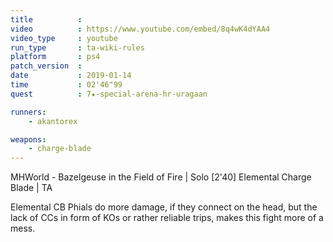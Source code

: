 ```yaml
---
title          :
video          : https://www.youtube.com/embed/8q4wK4dYAA4
video_type     : youtube
run_type       : ta-wiki-rules
platform       : ps4
patch_version  :
date           : 2019-01-14
time           : 02'46"99
quest          : 7★-special-arena-hr-uragaan

runners:
    - akantorex

weapons:
    - charge-blade
---
```

MHWorld - Bazelgeuse in the Field of Fire | Solo [2&#39;40] Elemental Charge Blade | TA

Elemental CB Phials do more damage, if they connect on the head, but the lack of CCs in form of KOs or rather reliable trips, makes this fight more of a mess.
